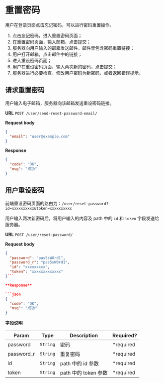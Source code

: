 # 重置密码

用户在登录页面点击忘记密码，可以进行密码重置操作。

1. 点击忘记密码，进入重置密码页面；
2. 在重置密码页面，输入邮箱，点击提交；
3. 服务器向用户输入的邮箱发送邮件，邮件里包含密码重置链接；
4. 用户打开邮箱，点击邮件中的链接；
5. 进入重设密码页面；
6. 用户在重设密码页面，输入两次新的密码，点击提交；
7. 服务器进行必要检查，修改用户密码为新密码，或者返回错误提示。

## 请求重置密码

用户输入电子邮箱，服务器向该邮箱发送重设密码链接。

**URL** `POST /user/send-reset-password-email/`

**Request body**
```json
{
  "email": "user@example.com"
}
```

**Response**

```json
{
  "code": "OK",
  "msg": "成功"
}
```


## 用户重设密码

前端重设密码页面的路由为：`/user/reset-password?id=xxxxxxxxxx&token=xxxxxxxxxx`

用户输入两次新密码后，将用户输入的内容及 path 中的 `id` 和 `token` 字段发送给服务器。

**URL** `POST /user/reset-password/`

**Request body**
```json
{
  "password": "pas5sW0rd1",
  "password_r": "pas5sW0rd1",
  "id": "xxxxxxxxx",
  "token": "xxxxxxxxxxxxx"
}```

**Response**

```json
{
  "code": "OK",
  "msg": "成功"
}
```

**字段说明**

| Param | Type | Description | Required? |
| --- | --- | --- | --- |
| password | `String` | 密码 | *required |
| password_r | `String` | 重复密码 | *required |
| id | `String` | path 中的 id 参数 | *required |
| token | `String` | path 中的 token 参数 | *required |
